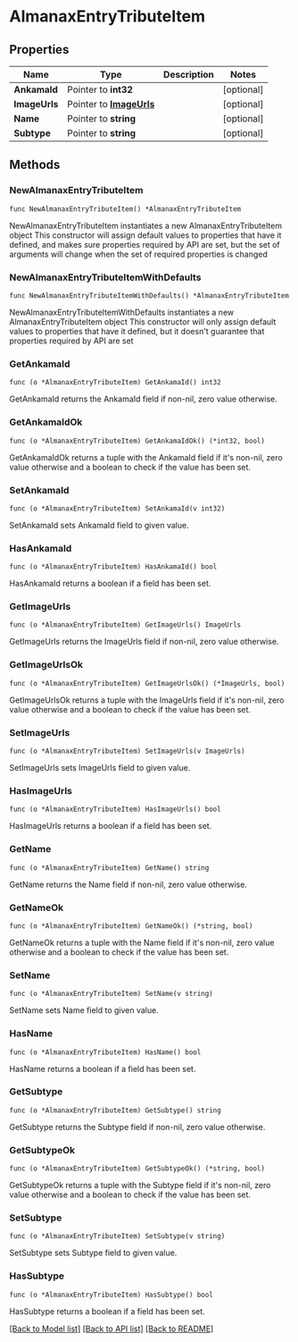 # AlmanaxEntryTributeItem

## Properties

Name | Type | Description | Notes
------------ | ------------- | ------------- | -------------
**AnkamaId** | Pointer to **int32** |  | [optional] 
**ImageUrls** | Pointer to [**ImageUrls**](ImageUrls.md) |  | [optional] 
**Name** | Pointer to **string** |  | [optional] 
**Subtype** | Pointer to **string** |  | [optional] 

## Methods

### NewAlmanaxEntryTributeItem

`func NewAlmanaxEntryTributeItem() *AlmanaxEntryTributeItem`

NewAlmanaxEntryTributeItem instantiates a new AlmanaxEntryTributeItem object
This constructor will assign default values to properties that have it defined,
and makes sure properties required by API are set, but the set of arguments
will change when the set of required properties is changed

### NewAlmanaxEntryTributeItemWithDefaults

`func NewAlmanaxEntryTributeItemWithDefaults() *AlmanaxEntryTributeItem`

NewAlmanaxEntryTributeItemWithDefaults instantiates a new AlmanaxEntryTributeItem object
This constructor will only assign default values to properties that have it defined,
but it doesn't guarantee that properties required by API are set

### GetAnkamaId

`func (o *AlmanaxEntryTributeItem) GetAnkamaId() int32`

GetAnkamaId returns the AnkamaId field if non-nil, zero value otherwise.

### GetAnkamaIdOk

`func (o *AlmanaxEntryTributeItem) GetAnkamaIdOk() (*int32, bool)`

GetAnkamaIdOk returns a tuple with the AnkamaId field if it's non-nil, zero value otherwise
and a boolean to check if the value has been set.

### SetAnkamaId

`func (o *AlmanaxEntryTributeItem) SetAnkamaId(v int32)`

SetAnkamaId sets AnkamaId field to given value.

### HasAnkamaId

`func (o *AlmanaxEntryTributeItem) HasAnkamaId() bool`

HasAnkamaId returns a boolean if a field has been set.

### GetImageUrls

`func (o *AlmanaxEntryTributeItem) GetImageUrls() ImageUrls`

GetImageUrls returns the ImageUrls field if non-nil, zero value otherwise.

### GetImageUrlsOk

`func (o *AlmanaxEntryTributeItem) GetImageUrlsOk() (*ImageUrls, bool)`

GetImageUrlsOk returns a tuple with the ImageUrls field if it's non-nil, zero value otherwise
and a boolean to check if the value has been set.

### SetImageUrls

`func (o *AlmanaxEntryTributeItem) SetImageUrls(v ImageUrls)`

SetImageUrls sets ImageUrls field to given value.

### HasImageUrls

`func (o *AlmanaxEntryTributeItem) HasImageUrls() bool`

HasImageUrls returns a boolean if a field has been set.

### GetName

`func (o *AlmanaxEntryTributeItem) GetName() string`

GetName returns the Name field if non-nil, zero value otherwise.

### GetNameOk

`func (o *AlmanaxEntryTributeItem) GetNameOk() (*string, bool)`

GetNameOk returns a tuple with the Name field if it's non-nil, zero value otherwise
and a boolean to check if the value has been set.

### SetName

`func (o *AlmanaxEntryTributeItem) SetName(v string)`

SetName sets Name field to given value.

### HasName

`func (o *AlmanaxEntryTributeItem) HasName() bool`

HasName returns a boolean if a field has been set.

### GetSubtype

`func (o *AlmanaxEntryTributeItem) GetSubtype() string`

GetSubtype returns the Subtype field if non-nil, zero value otherwise.

### GetSubtypeOk

`func (o *AlmanaxEntryTributeItem) GetSubtypeOk() (*string, bool)`

GetSubtypeOk returns a tuple with the Subtype field if it's non-nil, zero value otherwise
and a boolean to check if the value has been set.

### SetSubtype

`func (o *AlmanaxEntryTributeItem) SetSubtype(v string)`

SetSubtype sets Subtype field to given value.

### HasSubtype

`func (o *AlmanaxEntryTributeItem) HasSubtype() bool`

HasSubtype returns a boolean if a field has been set.


[[Back to Model list]](../README.md#documentation-for-models) [[Back to API list]](../README.md#documentation-for-api-endpoints) [[Back to README]](../README.md)


